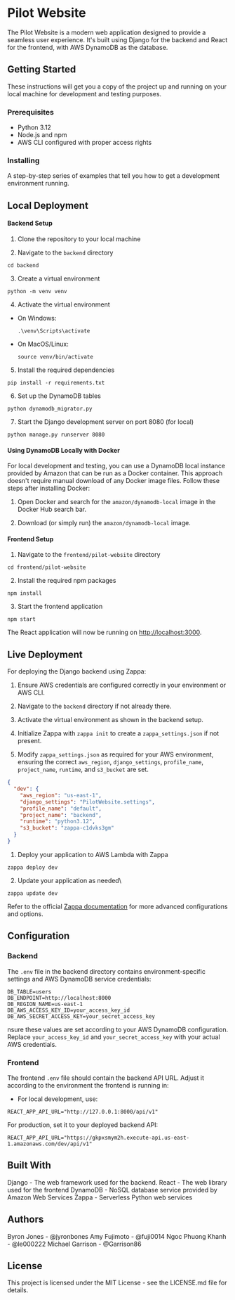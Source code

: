 # Pilot Website

The Pilot Website is a modern web application designed to provide a seamless user experience. It's built using Django for the backend and React for the frontend, with AWS DynamoDB as the database.

## Getting Started

These instructions will get you a copy of the project up and running on your local machine for development and testing purposes.

### Prerequisites

- Python 3.12
- Node.js and npm
- AWS CLI configured with proper access rights

### Installing

A step-by-step series of examples that tell you how to get a development environment running.

## Local Deployment

#### Backend Setup

1. Clone the repository to your local machine

2. Navigate to the `backend` directory

```
cd backend
```

3. Create a virtual environment

```
python -m venv venv
```

4. Activate the virtual environment

- On Windows:
  ```
  .\venv\Scripts\activate
  ```
- On MacOS/Linux:
  ```
  source venv/bin/activate
  ```

5. Install the required dependencies

```
pip install -r requirements.txt
```

6. Set up the DynamoDB tables

```
python dynamodb_migrator.py
```

7. Start the Django development server on port 8080 (for local)

```
python manage.py runserver 8080
```

#### Using DynamoDB Locally with Docker

For local development and testing, you can use a DynamoDB local instance provided by Amazon that can be run as a Docker container. This approach doesn't require manual download of any Docker image files. Follow these steps after installing Docker:

1. Open Docker and search for the `amazon/dynamodb-local` image in the Docker Hub search bar.

2. Download (or simply run) the `amazon/dynamodb-local` image.

#### Frontend Setup

1. Navigate to the `frontend/pilot-website` directory

```
cd frontend/pilot-website
```

2. Install the required npm packages

```
npm install
```

3. Start the frontend application

```
npm start
```

The React application will now be running on [http://localhost:3000](http://localhost:3000).

## Live Deployment

For deploying the Django backend using Zappa:

1. Ensure AWS credentials are configured correctly in your environment or AWS CLI.

2. Navigate to the `backend` directory if not already there.

3. Activate the virtual environment as shown in the backend setup.

4. Initialize Zappa with `zappa init` to create a `zappa_settings.json` if not present.

5. Modify `zappa_settings.json` as required for your AWS environment, ensuring the correct `aws_region`, `django_settings`, `profile_name`, `project_name`, `runtime`, and `s3_bucket` are set.

```json
{
  "dev": {
    "aws_region": "us-east-1",
    "django_settings": "PilotWebsite.settings",
    "profile_name": "default",
    "project_name": "backend",
    "runtime": "python3.12",
    "s3_bucket": "zappa-c1dvks3gm"
  }
}
```

1. Deploy your application to AWS Lambda with Zappa

```
zappa deploy dev
```

2. Update your application as needed\

```
zappa update dev
```

Refer to the official [Zappa documentation](https://github.com/zappa/Zappa) for more advanced configurations and options.

## Configuration

### Backend

The `.env` file in the backend directory contains environment-specific settings and AWS DynamoDB service credentials:

```
DB_TABLE=users
DB_ENDPOINT=http://localhost:8000
DB_REGION_NAME=us-east-1
DB_AWS_ACCESS_KEY_ID=your_access_key_id
DB_AWS_SECRET_ACCESS_KEY=your_secret_access_key
```

nsure these values are set according to your AWS DynamoDB configuration. Replace `your_access_key_id` and `your_secret_access_key` with your actual AWS credentials.

### Frontend

The frontend `.env` file should contain the backend API URL. Adjust it according to the environment the frontend is running in:

- For local development, use:

```
REACT_APP_API_URL="http://127.0.0.1:8000/api/v1"
```

For production, set it to your deployed backend API:

```
REACT_APP_API_URL="https://gkpxsmym2h.execute-api.us-east-1.amazonaws.com/dev/api/v1"
```

## Built With

Django - The web framework used for the backend.
React - The web library used for the frontend
DynamoDB - NoSQL database service provided by Amazon Web Services
Zappa - Serverless Python web services

## Authors

Byron Jones - @jyronbones
Amy Fujimoto - @fuji0014
Ngoc Phuong Khanh - @le000222
Michael Garrison - @Garrison86

## License

This project is licensed under the MIT License - see the LICENSE.md file for details.
